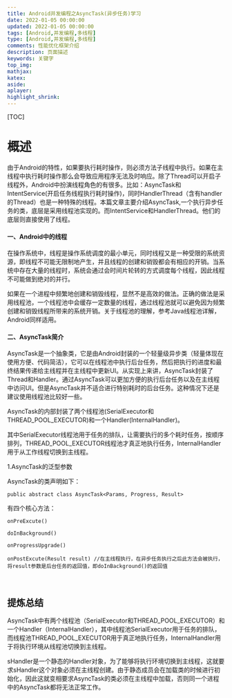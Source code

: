 ```yaml
---
title: Android并发编程之AsyncTask(异步任务)学习
date: 2022-01-05 00:00:00
updated: 2022-01-05 00:00:00
tags: [Android,并发编程,多线程]
type: [Android,并发编程,多线程]
comments: 性能优化框架介绍
description: 页面描述
keywords: 关键字
top_img:
mathjax:
katex:
aside:
aplayer:
highlight_shrink:
---
```




[TOC]

# 概述

由于Android的特性，如果要执行耗时操作，则必须方法子线程中执行。如果在主线程中执行耗时操作那么会导致应用程序无法及时响应。除了Thread可以开启子线程外，Android中扮演线程角色的有很多。比如：AsyncTask和IntentService(开启任务线程执行耗时操作)，同时HandlerThread（含有handler的Thread）也是一种特殊的线程。本篇文章主要介绍AsyncTask,一个执行异步任务的类，底层是采用线程池实现的。而IntentService和HandlerThread。他们的底层则直接使用了线程。

#### 一、Android中的线程

在操作系统中，线程是操作系统调度的最小单元，同时线程又是一种受限的系统资源，即线程不可能无限制地产生，并且线程的创建和销毁都会有相应的开销。当系统中存在大量的线程时，系统会通过会时间片轮转的方式调度每个线程，因此线程不可能做到绝对的并行。

如果在一个进程中频繁地创建和销毁线程，显然不是高效的做法。正确的做法是采用线程池，一个线程池中会缓存一定数量的线程，通过线程池就可以避免因为频繁创建和销毁线程所带来的系统开销。关于线程池的理解，参考Java线程池详解，Android同样适用。

#### 二、AsyncTask简介

AsyncTask是一个抽象类，它是由Android封装的一个轻量级异步类（轻量体现在使用方便、代码简洁），它可以在线程池中执行后台任务，然后把执行的进度和最终结果传递给主线程并在主线程中更新UI。从实现上来讲，AsyncTask封装了Thread和Handler。通过AsyncTask可以更加方便的执行后台任务以及在主线程中访问UI。但是AsyncTask并不适合进行特别耗时的后台任务。这种情况下还是建议使用线程池比较好一些。

AsyncTask的内部封装了两个线程池(SerialExecutor和THREAD_POOL_EXECUTOR)和一个Handler(InternalHandler)。

其中SerialExecutor线程池用于任务的排队，让需要执行的多个耗时任务，按顺序排列，THREAD_POOL_EXECUTOR线程池才真正地执行任务，InternalHandler用于从工作线程切换到主线程。


1.AsyncTask的泛型参数

AsyncTask的类声明如下：

```
public abstract class AsyncTask<Params, Progress, Result>
```


有四个核心方法：

```
onPreExcute()

doInBackground()
    
onProgressUpgrade()

onPostExcute(Result result) //在主线程执行，在异步任务执行之后此方法会被执行，将result参数是后台任务的返回值，即doInBackground()的返回值
```


​    



## 提炼总结

AsyncTask中有两个线程池（SerialExecutor和THREAD_POOL_EXECUTOR）和一个Handler（InternalHandler），其中线程池SerialExecutor用于任务的排队，而线程池THREAD_POOL_EXECUTOR用于真正地执行任务，InternalHandler用于将执行环境从线程池切换到主线程。

sHandler是一个静态的Handler对象，为了能够将执行环境切换到主线程，这就要求sHandler这个对象必须在主线程创建。由于静态成员会在加载类的时候进行初始化，因此这就变相要求AsyncTask的类必须在主线程中加载，否则同一个进程中的AsyncTask都将无法正常工作。